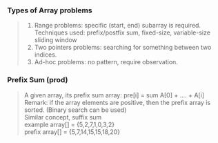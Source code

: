 ### Types of Array problems
> 1. Range problems: specific (start, end) subarray is required.  
> Techniques used: prefix/postfix sum, fixed-size, variable-size sliding window  
> 2. Two pointers problems: searching for something between two indices.  
> 3. Ad-hoc problems: no pattern, require observation.

### Prefix Sum (prod)
> A given array, its prefix sum array: pre[i] = sum A[0] + .... + A[i]  
> Remark: if the array elements are positive, then the prefix array is sorted. (Binary search can be used)  
> Similar concept, suffix sum  
> example array[] = {5,2,7,1,0,3,2}  
> prefix array[] = {5,7,14,15,15,18,20}  
